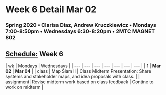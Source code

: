 # Week 6 Detail Mar 02

### Spring 2020 • Clarisa Diaz, Andrew Kruczkiewicz • Mondays 7:00-8:50pm • Wednesdays 6:30-8:20pm • 2MTC MAGNET 802

## [Schedule:](./) Week 6

| wk | Mondays  | Wednesdays  |
| --- | --- | --- | --- | --- | --- | --- |
| 1 | **Mar 02** | **Mar 04** |
| class | Map Slam II | Class Midterm Presentation: Share systems and stakeholder maps, and idea proposals with class.  |
| assignment| Revise midterm work based on class feedback |  Contine to work on midterm |
